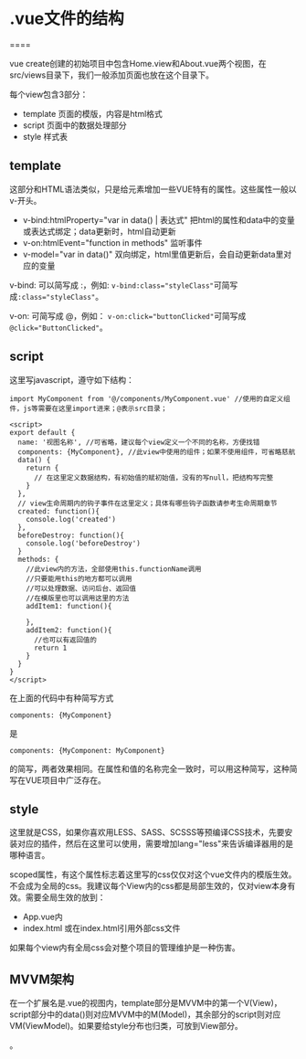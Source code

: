 # .vue文件的结构
====

vue create创建的初始项目中包含Home.view和About.vue两个视图，在src/views目录下，我们一般添加页面也放在这个目录下。

每个view包含3部分：

* template  页面的模版，内容是html格式
* script   页面中的数据处理部分
* style   样式表

## template
这部分和HTML语法类似，只是给元素增加一些VUE特有的属性。这些属性一般以v-开头。

* v-bind:htmlProperty="var in data() | 表达式" 把html的属性和data中的变量或表达式绑定；data更新时，html自动更新
* v-on:htmlEvent="function in methods" 监听事件
* v-model="var in data()" 双向绑定，html里值更新后，会自动更新data里对应的变量

v-bind: 可以简写成 :，例如: `v-bind:class="styleClass"`可简写成`:class="styleClass"`。

v-on: 可简写成 @，例如： `v-on:click="buttonClicked"`可简写成`@click="ButtonClicked"`。

## script

这里写javascript，遵守如下结构：

```vue
import MyComponent from '@/components/MyComponent.vue' //使用的自定义组件，js等需要在这里import进来；@表示src目录；

<script>
export default {
  name: '视图名称', //可省略，建议每个view定义一个不同的名称，方便找错
  components: {MyComponent}, //此view中使用的组件；如果不使用组件，可省略慈航
  data() {
    return {
      // 在这里定义数据结构，有初始值的赋初始值，没有的写null，把结构写完整
    }
  },
  // view生命周期内的钩子事件在这里定义；具体有哪些钩子函数请参考生命周期章节
  created: function(){
    console.log('created')
  },
  beforeDestroy: function(){
    console.log('beforeDestroy')
  }
  methods: {
    //此view内的方法，全部使用this.functionName调用
    //只要能用this的地方都可以调用
    //可以处理数据、访问后台、返回值
    //在模版里也可以调用这里的方法
    addItem1: function(){
      
    },
    addItem2: function(){
      //也可以有返回值的
      return 1
    }
  }
}
</script>

```

在上面的代码中有种简写方式

```
components: {MyComponent}
```
是

```
components: {MyComponent: MyComponent}
```
的简写，两者效果相同。在属性和值的名称完全一致时，可以用这种简写，这种简写在VUE项目中广泛存在。


## style

这里就是CSS，如果你喜欢用LESS、SASS、SCSSS等预编译CSS技术，先要安装对应的插件，然后在这里可以使用，需要增加lang="less"来告诉编译器用的是哪种语言。

scoped属性，有这个属性标志着这里写的css仅仅对这个vue文件内的模版生效。不会成为全局的css。我建议每个View内的css都是局部生效的，仅对view本身有效。需要全局生效的放到：
 
* App.vue内
* index.html 或在index.html引用外部css文件

如果每个view内有全局css会对整个项目的管理维护是一种伤害。

## MVVM架构

在一个扩展名是.vue的视图内，template部分是MVVM中的第一个V(View)，script部分中的data()则对应MVVM中的M(Model)，其余部分的script则对应VM(ViewModel)。如果要给style分布也归类，可放到View部分。

。
